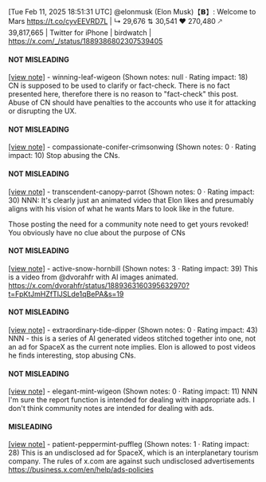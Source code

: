 [Tue Feb 11, 2025 18:51:31 UTC] @elonmusk (Elon Musk)【𝗕】: Welcome to Mars  https://t.co/cyvEEVRD7L | ↳ 29,676 ⇅ 30,541 ♥ 270,480 🡕 39,817,665 | Twitter for iPhone | birdwatch | https://x.com/_/status/1889386802307539405

#### NOT MISLEADING

[[view note]](https://x.com/i/birdwatch/n/1889667747446923385) - winning-leaf-wigeon (Shown notes: null · Rating impact: 18)
CN is supposed to be used to clarify or fact-check.
There is no fact presented here, therefore there is no reason to "fact-check" this post.
Abuse of CN should have penalties to the accounts who use it for attacking or disrupting the UX.

#### NOT MISLEADING

[[view note]](https://x.com/i/birdwatch/n/1889520011896602940) - compassionate-conifer-crimsonwing (Shown notes: 0 · Rating impact: 10)
Stop abusing the CNs. 

#### NOT MISLEADING

[[view note]](https://x.com/i/birdwatch/n/1889437522847269101) - transcendent-canopy-parrot (Shown notes: 0 · Rating impact: 30)
NNN: It's clearly just an animated video that Elon likes and presumably aligns with his vision of what he wants Mars to look like in the future.

Those posting the need for a community note need to get yours revoked! You obviously have no clue about the purpose of CNs

#### NOT MISLEADING

[[view note]](https://x.com/i/birdwatch/n/1889433628247011417) - active-snow-hornbill (Shown notes: 3 · Rating impact: 39)
This is a video from @dvorahfr with AI images animated.
https://x.com/dvorahfr/status/1889363160395632970?t=FpKtJmHZfTlJSLde1qBePA&s=19

#### NOT MISLEADING

[[view note]](https://x.com/i/birdwatch/n/1889422757827649769) - extraordinary-tide-dipper (Shown notes: 0 · Rating impact: 43)
NNN - this is a series of AI generated videos stitched together into one, not an ad for SpaceX as the current note implies. Elon is allowed to post videos he finds interesting, stop abusing CNs.

#### NOT MISLEADING

[[view note]](https://x.com/i/birdwatch/n/1889422437755818075) - elegant-mint-wigeon (Shown notes: 0 · Rating impact: 11)
NNN I'm sure the report function is intended for dealing with inappropriate ads. I don't think community notes are intended for dealing with ads.

#### MISLEADING

[[view note]](https://x.com/i/birdwatch/n/1889417954284200150) - patient-peppermint-puffleg (Shown notes: 1 · Rating impact: 28)
This is an undisclosed ad for SpaceX, which is an interplanetary tourism company. The rules of x.com are against such undisclosed advertisements https://business.x.com/en/help/ads-policies
